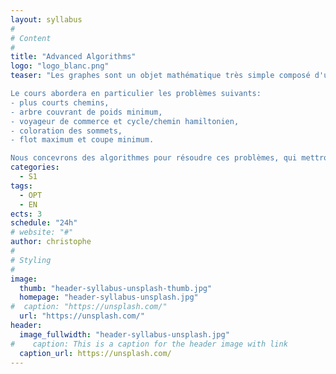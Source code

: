 ```yaml
---
layout: syllabus
#
# Content
#
title: "Advanced Algorithms"
logo: "logo_blanc.png"
teaser: "Les graphes sont un objet mathématique très simple composé d'un ensemble de sommets dont certains sont deux à deux reliés par des arêtes. Malgré leur simplicité, ils modélisent des situations très variées et de nombreux problèmes d'optimisation sont formulés en termes de graphes. Le cours introduira les notions de base sur les graphes, leurs représentations en mémoire, les problèmes algorithmiques classiques sur ces objets et les techniques pour les résoudre.

Le cours abordera en particulier les problèmes suivants:
- plus courts chemins,
- arbre couvrant de poids minimum,
- voyageur de commerce et cycle/chemin hamiltonien,
- coloration des sommets,
- flot maximum et coupe minimum.

Nous concevrons des algorithmes pour résoudre ces problèmes, qui mettront en œuvre des techniques générales d'algorithmique telles que la programmation dynamique, les algorithmes gloutons et l'approche diviser pour régner."
categories:
  - S1
tags:
  - OPT
  - EN
ects: 3
schedule: "24h"
# website: "#"
author: christophe
#
# Styling
#
image:
  thumb: "header-syllabus-unsplash-thumb.jpg"
  homepage: "header-syllabus-unsplash.jpg"
#  caption: "https://unsplash.com/"
  url: "https://unsplash.com/"
header:
  image_fullwidth: "header-syllabus-unsplash.jpg"
#    caption: This is a caption for the header image with link
  caption_url: https://unsplash.com/
---
```



